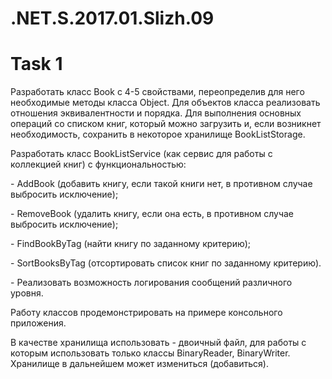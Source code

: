 # .NET.S.2017.01.Slizh.09
<h1>Task 1</h1>
<p>Разработать класс Book с 4-5 свойствами, переопределив для него необходимые методы класса Object. 
Для объектов класса реализовать отношения эквивалентности и порядка. Для выполнения основных операций со списком книг, 
который можно загрузить и, если возникнет необходимость, сохранить в некоторое хранилище BookListStorage.</p>
<p>Разработать класс BookListService (как сервис для работы с коллекцией книг) с функциональностью:</p>
<p> - AddBook (добавить книгу, если такой книги нет, в противном случае выбросить исключение); </p>
<p> - RemoveBook (удалить книгу, если она есть, в противном случае выбросить исключение); </p>
<p> - FindBookByTag (найти книгу по заданному критерию); </p>
<p> - SortBooksByTag (отсортировать список книг по заданному критерию).</p> 
<p> - Реализовать возможность логирования сообщений различного уровня. </p>
<p>Работу классов продемонстрировать на примере консольного приложения. </p>
<p>В качестве хранилища использовать
- двоичный файл, для работы с которым использовать только классы BinaryReader, BinaryWriter. 
Хранилище в дальнейшем может измениться (добавиться).</p>

